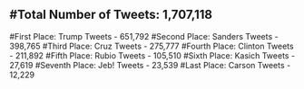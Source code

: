 #Total Number of Tweets: 1,707,118 
---
#First Place: Trump Tweets - 651,792
#Second Place: Sanders Tweets - 398,765
#Third Place: Cruz Tweets - 275,777
#Fourth Place: Clinton Tweets - 211,892
#Fifth Place: Rubio Tweets - 105,510
#Sixth Place: Kasich Tweets - 27,619
#Seventh Place: Jeb! Tweets - 23,539
#Last Place: Carson Tweets - 12,229
